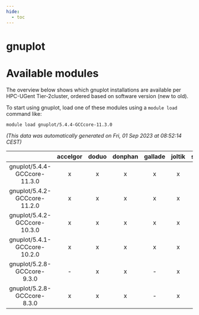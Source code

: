```yaml
---
hide:
  - toc
---
```


gnuplot
=======

# Available modules


The overview below shows which gnuplot installations are available per HPC-UGent Tier-2cluster, ordered based on software version (new to old).

To start using gnuplot, load one of these modules using a `module load` command like:

```shell
module load gnuplot/5.4.4-GCCcore-11.3.0
```

*(This data was automatically generated on Fri, 01 Sep 2023 at 08:52:14 CEST)*  

| |accelgor|doduo|donphan|gallade|joltik|skitty|swalot|victini|
| :---: | :---: | :---: | :---: | :---: | :---: | :---: | :---: | :---: |
|gnuplot/5.4.4-GCCcore-11.3.0|x|x|x|x|x|x|x|x|
|gnuplot/5.4.2-GCCcore-11.2.0|x|x|x|x|x|x|x|x|
|gnuplot/5.4.2-GCCcore-10.3.0|x|x|x|x|x|x|x|x|
|gnuplot/5.4.1-GCCcore-10.2.0|x|x|x|x|x|x|x|x|
|gnuplot/5.2.8-GCCcore-9.3.0|-|x|x|-|x|x|x|x|
|gnuplot/5.2.8-GCCcore-8.3.0|x|x|x|-|x|x|x|x|
